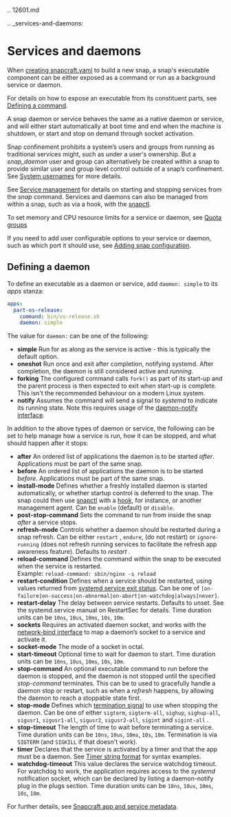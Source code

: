 .. 12601.md

.. _services-and-daemons:

# Services and daemons

When [creating snapcraft.yaml](creating-snapcraft-yaml.md) to build a new snap, a snap's executable  component can be either exposed as a command or run as a background service or daemon.

For details on how to expose an executable from its constituent parts, see [Defining a command](defining-a-command.md).

A snap daemon or service behaves the same as a native daemon or service, and will either start automatically at boot time and end when the machine is shutdown, or start and stop on demand through socket activation.

Snap confinement prohibits a system’s users and groups from running as traditional services might, such as under a user's ownership. But a *snap_daemon* user and group can alternatively be created within a snap to provide similar user and group level control outside of a snap’s confinement. See [System usernames](system-usernames.md) for more details.

 See [Service management](https://snapcraft.io/docs/service-management) for details on starting and stopping services from the _snap_ command. Services and daemons can also be managed from within a snap, such as via a hook, with the [snapctl](https://snapcraft.io/docs/using-the-snapctl-tool#heading--services).

To set memory and CPU resource limits for a service or daemon, see [Quota groups](https://snapcraft.io/docs/quota-groups)

If you need to add user configurable options to your service or daemon, such as which port it should use, see [Adding snap configuration](https://snapcraft.io/docs/adding-snap-configuration).

## Defining a daemon

To define an executable as a daemon or service, add `daemon: simple` to its _apps_ stanza:

```yaml
apps:
  part-os-release:
    command: bin/os-release.sh
    daemon: simple
```

The value for `daemon:` can be one of the following:

- **simple**
   Run for as along as the service is active - this is typically the default option.
- **oneshot**
   Run once and exit after completion, notifying systemd. After completion, the daemon is still considered active and *running*.
- **forking**
   The configured command calls `fork()` as part of its start-up and the parent process is then expected to exit when start-up is complete. This isn't the recommended behaviour on a modern Linux system.
- **notify**
   Assumes the command will send a signal to *systemd* to indicate its running state. Note this requires usage of the [daemon-notify interface](the-daemon-notify-interface.md).

In addition to the above types of daemon or service, the following can be set to help manage how a service is run, how it can be stopped, and what should happen after it stops:
- **after**
  An ordered list of applications the daemon is to be started _after_. Applications must be part of the same snap.
- **before**
  An ordered list of applications the daemon is to be started _before_. Applications must be part of the same snap.
- **install-mode**
   Defines whether a freshly installed daemon is started automatically, or whether startup control is deferred to the snap. The snap could then use [snapctl](https://snapcraft.io/docs/using-the-snapctl-tool) with a [hook](supported-snap-hooks.md), for instance, or another management agent. Can be `enable` (default) or `disable`.
- **post-stop-command**
   Sets the command to run from inside the snap _after_ a service stops.
- **refresh-mode**
   Controls whether a daemon should be restarted during a snap refresh. Can be either `restart` , `endure`, (do not restart) or `ignore-running` (does not refresh running services to facilitate the refresh app awareness feature). Defaults to *restart* .
- **reload-command**
   Defines the command within the snap to be executed when the service is restarted.</br> Example: `reload-command: sbin/nginx -s reload`
- **restart-condition**
   Defines when a service should be restarted, using values returned from [systemd service exit status](https://www.freedesktop.org/software/systemd/man/systemd.service.html#Restart=).
   Can be one of `[on-failure|on-success|on-abnormal|on-abort|on-watchdog|always|never]`.
- **restart-delay**
   The delay between service restarts. Defaults to unset. See the systemd.service manual on RestartSec for details.
   Time duration units can be `10ns`, `10us`, `10ms`, `10s`, `10m`.
- **sockets**
   Requires an activated daemon socket, and works with the [network-bind interface](the-network-bind-interface.md) to map a daemon’s socket to a service and activate it.
- **socket-mode**
   The mode of a socket in octal.
- **start-timeout**
   Optional time to wait for daemon to start.
   Time duration units can be `10ns`, `10us`, `10ms`, `10s`, `10m`.
- **stop-command**
   An optional executable command to run before the daemon is stopped, and the daemon is not stopped until the specified _stop-command_ terminates. This can be to used to gracefully handle a daemon stop or restart, such as when a _refresh_ happens, by allowing the daemon to reach a stoppable state first.
- **stop-mode**
   Defines which [termination signal](https://www.gnu.org/software/libc/manual/html_node/Termination-Signals.html) to use when stopping the daemon. Can be one of either `sigterm`, `sigterm-all`, `sighup`, `sighup-all`, `sigusr1`, `sigusr1-all`, `sigusr2`, `sigusr2-all`, `sigint` and  `sigint-all` .
- **stop-timeout**
   The length of time to wait before terminating a service.
   Time duration units can be `10ns`, `10us`, `10ms`, `10s`, `10m`. Termination is via `SIGTERM` (and `SIGKILL` if that doesn't work).
- **timer**
   Declares that the service is activated by a timer and that the app must be a daemon. See [Timer string format](https://snapcraft.io/docs/timer-string-format) for syntax examples.
- **watchdog-timeout**
   This value declares the service watchdog timeout. For watchdog to work, the application requires access to the *systemd* notification socket, which can be declared by listing a daemon-notify plug in the plugs section.
   Time duration units can be `10ns`, `10us`, `10ms`, `10s`, `10m`.

For further details, see [Snapcraft app and service metadata](snapcraft-app-and-service-metadata.md).
